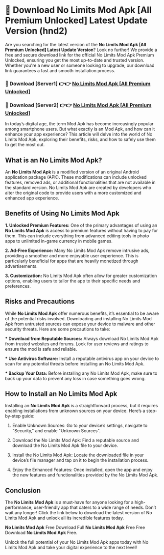 # 🤖 Download No Limits Mod Apk [All Premium Unlocked] Latest Update Version (hnd2)

Are you searching for the latest version of the <strong>No Limits Mod Apk [All Premium Unlocked] Latest Update Version</strong>? Look no further! We provide a free and secure download link for the official No Limits Mod Apk Premium Unlocked, ensuring you get the most up-to-date and trusted version. Whether you're a new user or someone looking to upgrade, our download link guarantees a fast and smooth installation process.


<h3>📌 Download [Server1] 👉👉 <a href="https://hapymods.com?title=No+Limits+Mod+Apk&ref=3B1">No Limits Mod Apk [All Premium Unlocked]</a></h3>

<h3>📌 Download [Server2] 👉👉 <a href="https://hapymods.com?title=No+Limits+Mod+Apk&ref=3B1">No Limits Mod Apk [All Premium Unlocked]</a></h3>


In today’s digital age, the term Mod Apk has become increasingly popular among smartphone users. But what exactly is an Mod Apk, and how can it enhance your app experience? This article will delve into the world of No Limits Mod Apk, exploring their benefits, risks, and how to safely use them to get the most out.


<h2>What is an No Limits Mod Apk?</h2>

An <strong>No Limits Mod Apk</strong> is a modified version of an original Android application package (APK). These modifications can include unlocked features, removed ads, or additional functionalities that are not available in the standard version. No Limits Mod Apk are created by developers who alter the original code to provide users with a more customized and enhanced app experience.


<h2>Benefits of Using No Limits Mod Apk</h2>

<strong> 1. Unlocked Premium Features:</strong> One of the primary advantages of using an <strong>No Limits Mod Apk</strong> is access to premium features without having to pay for them. This can include everything from advanced editing tools in photo apps to unlimited in-game currency in mobile games.

<strong> 2. Ad-Free Experience:</strong> Many No Limits Mod Apk remove intrusive ads, providing a smoother and more enjoyable user experience. This is particularly beneficial for apps that are heavily monetized through advertisements.

<strong> 3. Customization:</strong> No Limits Mod Apk often allow for greater customization options, enabling users to tailor the app to their specific needs and preferences.


<h2>Risks and Precautions</h2>

While <strong>No Limits Mod Apk</strong> offer numerous benefits, it’s essential to be aware of the potential risks involved. Downloading and installing No Limits Mod Apk from untrusted sources can expose your device to malware and other security threats. Here are some precautions to take:

<strong> * Download from Reputable Sources:</strong> Always download No Limits Mod Apk from trusted websites and forums. Look for user reviews and ratings to ensure the mod is safe and reliable.

<strong> * Use Antivirus Software:</strong> Install a reputable antivirus app on your device to scan for any potential threats before installing an No Limits Mod Apk.

<strong> * Backup Your Data:</strong> Before installing any No Limits Mod Apk, make sure to back up your data to prevent any loss in case something goes wrong.


<h2>How to Install an No Limits Mod Apk</h2>

Installing an <strong>No Limits Mod Apk</strong> is a straightforward process, but it requires enabling installations from unknown sources on your device. Here’s a step-by-step guide:

 1. Enable Unknown Sources: Go to your device’s settings, navigate to "Security," and enable "Unknown Sources".

 2. Download the No Limits Mod Apk: Find a reputable source and download the No Limits Mod Apk file to your device.

 3. Install the No Limits Mod Apk: Locate the downloaded file in your device’s file manager and tap on it to begin the installation process.

 4. Enjoy the Enhanced Features: Once installed, open the app and enjoy the new features and functionalities provided by the No Limits Mod Apk.


<h2><strong>Conclusion</strong></h2>

The <strong>No Limits Mod Apk</strong> is a must-have for anyone looking for a high-performance, user-friendly app that caters to a wide range of needs. Don’t wait any longer! Click the link below to download the latest version of No Limits Mod Apk and unlock all its incredible features today.

<strong>No Limits Mod Apk</strong> Free Download Full <strong>No Limits Mod Apk</strong> Free Free Download <strong>No Limits Mod Apk</strong> Free.

Unlock the full potential of your No Limits Mod Apk apps today with No Limits Mod Apk and take your digital experience to the next level!